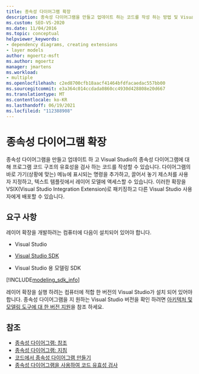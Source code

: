 ```yaml
---
title: 종속성 다이어그램 확장
description: 종속성 다이어그램을 만들고 업데이트 하는 코드를 작성 하는 방법 및 Visual Studio의 종속성 다이어그램에 대해 프로그램 코드 구조의 유효성을 검사 하는 방법을 알아봅니다.
ms.custom: SEO-VS-2020
ms.date: 11/04/2016
ms.topic: conceptual
helpviewer_keywords:
- dependency diagrams, creating extensions
- layer models
author: mgoertz-msft
ms.author: mgoertz
manager: jmartens
ms.workload:
- multiple
ms.openlocfilehash: c2ed8700cfb18aacf41464bfdfacaedac557bb00
ms.sourcegitcommit: e3a364c014ccdada0860cc4930d428808e20d667
ms.translationtype: MT
ms.contentlocale: ko-KR
ms.lasthandoff: 06/19/2021
ms.locfileid: "112388908"
---
```

# <a name="extend-dependency-diagrams"></a>종속성 다이어그램 확장

종속성 다이어그램을 만들고 업데이트 하 고 Visual Studio의 종속성 다이어그램에 대해 프로그램 코드 구조의 유효성을 검사 하는 코드를 작성할 수 있습니다. 다이어그램의 바로 가기(상황에 맞는) 메뉴에 표시되는 명령을 추가하고, 끌어서 놓기 제스처를 사용자 지정하고, 텍스트 템플릿에서 레이어 모델에 액세스할 수 있습니다. 이러한 확장을 VSIX(Visual Studio Integration Extension)로 패키징하고 다른 Visual Studio 사용자에게 배포할 수 있습니다.

## <a name="requirements"></a>요구 사항

레이어 확장을 개발하려는 컴퓨터에 다음이 설치되어 있어야 합니다.

- Visual Studio

- [Visual Studio SDK](../extensibility/visual-studio-sdk.md)

- Visual Studio 용 모델링 SDK

[!INCLUDE[modeling_sdk_info](includes/modeling_sdk_info.md)]

레이어 확장을 실행 하려는 컴퓨터에 적합 한 버전의 Visual Studio가 설치 되어 있어야 합니다. 종속성 다이어그램을 지 원하는 Visual Studio 버전을 확인 하려면 [아키텍처 및 모델링 도구에 대 한 버전 지원](../modeling/analyze-and-model-your-architecture.md#VersionSupport)을 참조 하세요.

## <a name="see-also"></a>참조

- [종속성 다이어그램: 참조](../modeling/layer-diagrams-reference.md)
- [종속성 다이어그램: 지침](../modeling/layer-diagrams-guidelines.md)
- [코드에서 종속성 다이어그램 만들기](../modeling/create-layer-diagrams-from-your-code.md)
- [종속성 다이어그램을 사용하여 코드 유효성 검사](../modeling/validate-code-with-layer-diagrams.md)
